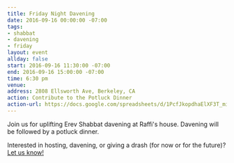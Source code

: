 ```yaml
---
title: Friday Night Davening
date: 2016-09-16 00:00:00 -07:00
tags:
- shabbat
- davening
- friday
layout: event
allday: false
start: 2016-09-16 11:30:00 -07:00
end: 2016-09-16 15:00:00 -07:00
time: 6:30 pm
venue: 
address: 2808 Ellsworth Ave, Berkeley, CA
action: Contribute to the Potluck Dinner
action-url: https://docs.google.com/spreadsheets/d/1PcfJkopdhaElXF3T_miYNuqgRTgmtqpPq4scd0bqAZ8/edit#gid=0
---
```


Join us for uplifting Erev Shabbat davening at Raffi's house. Davening will be followed by a potluck dinner.

Interested in hosting, davening, or giving a drash (for now or for the future)? [Let us know!](mailto:info@minyandafna.org)